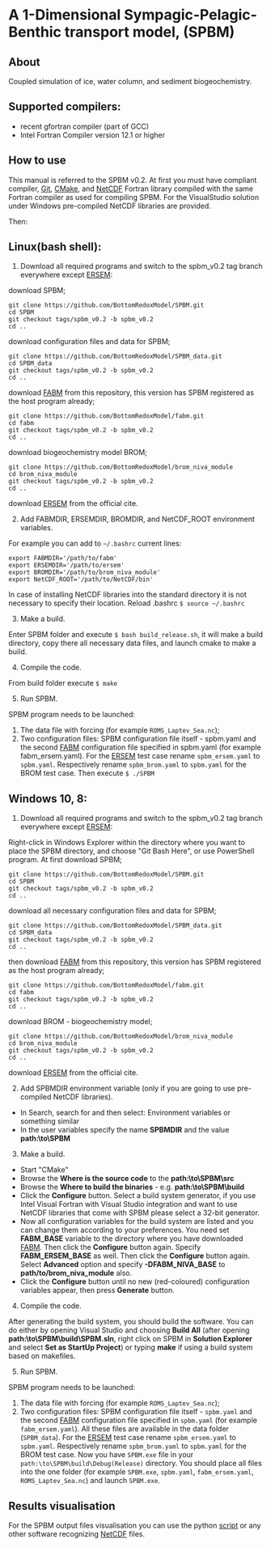 # A 1-Dimensional Sympagic-Pelagic-Benthic transport model, (SPBM)
## About
Coupled simulation of ice, water column, and sediment biogeochemistry.

## Supported compilers:
* recent gfortran compiler (part of GCC)
* Intel Fortran Compiler version 12.1 or higher

## How to use
This manual is referred to the SPBM v0.2.
At first you must have compliant compiler, [Git], [CMake], and [NetCDF] Fortran library compiled with the same Fortran compiler as used for compiling SPBM.
For the VisualStudio solution under Windows pre-compiled NetCDF libraries are provided.

Then:

## Linux(bash shell):
1. Download all required programs and switch to the spbm_v0.2 tag branch everywhere except [ERSEM]:

  download SPBM;

  ```
  git clone https://github.com/BottomRedoxModel/SPBM.git
  cd SPBM
  git checkout tags/spbm_v0.2 -b spbm_v0.2
  cd ..
  ```
  
  download configuration files and data for SPBM;
  
  ```
  git clone https://github.com/BottomRedoxModel/SPBM_data.git
  cd SPBM_data
  git checkout tags/spbm_v0.2 -b spbm_v0.2
  cd ..
  ```
   
  download [FABM] from this repository, this version has SPBM registered as the host program already;

  ```
  git clone https://github.com/BottomRedoxModel/fabm.git
  cd fabm
  git checkout tags/spbm_v0.2 -b spbm_v0.2
  cd ..
  ```

  download biogeochemistry model BROM;
  
  ```
  git clone https://github.com/BottomRedoxModel/brom_niva_module
  cd brom_niva_module
  git checkout tags/spbm_v0.2 -b spbm_v0.2
  cd ..
  ```

  download [ERSEM] from the official cite.

2. Add FABMDIR, ERSEMDIR, BROMDIR, and NetCDF_ROOT environment variables.

  For example you can add to `~/.bashrc` current lines:

  ```
  export FABMDIR='/path/to/fabm'
  export ERSEMDIR='/path/to/ersem'
  export BROMDIR='/path/to/brom_niva_module'
  export NetCDF_ROOT='/path/to/NetCDF/bin'
  ```

  In case of installing NetCDF libraries into the standard directory it is not
  necessary to specify their location.
  Reload .bashrc `$ source ~/.bashrc`

3. Make a build.

  Enter SPBM folder and execute `$ bash build_release.sh`, it will make a build
  directory, copy there all necessary data files, and launch cmake to make a build.

4. Compile the code.

  From build folder execute `$ make`

5. Run SPBM.

  SPBM program needs to be launched:
  1. The data file with forcing (for example `ROMS_Laptev_Sea.nc`);
  2. Two configuration files: SPBM configuration file itself - spbm.yaml and the second [FABM] configuration file specified in spbm.yaml (for example fabm_ersem.yaml).
  For the [ERSEM] test case rename `spbm_ersem.yaml` to `spbm.yaml`.
  Respectively rename `spbm_brom.yaml` to `spbm.yaml` for the BROM test case.
  Then execute `$ ./SPBM`

## Windows 10, 8:

1. Download all required programs and switch to the spbm_v0.2 tag branch everywhere except [ERSEM]:

  Right-click in Windows Explorer within the directory where you want to place the SPBM directory, and choose "Git Bash Here", or use PowerShell program.
  At first download SPBM;

  ```
  git clone https://github.com/BottomRedoxModel/SPBM.git
  cd SPBM
  git checkout tags/spbm_v0.2 -b spbm_v0.2
  cd ..
  ```
  
  download all necessary configuration files and data for SPBM;
  
  ```
  git clone https://github.com/BottomRedoxModel/SPBM_data.git
  cd SPBM_data
  git checkout tags/spbm_v0.2 -b spbm_v0.2
  cd ..
  ```
   
  then download [FABM] from this repository, this version has SPBM registered as the host program already;

  ```
  git clone https://github.com/BottomRedoxModel/fabm.git
  cd fabm
  git checkout tags/spbm_v0.2 -b spbm_v0.2
  cd ..
  ```
    
  download BROM - biogeochemistry model;
  
  ```
  git clone https://github.com/BottomRedoxModel/brom_niva_module
  cd brom_niva_module
  git checkout tags/spbm_v0.2 -b spbm_v0.2
  cd ..
  ```

  download [ERSEM] from the official cite.
  
2. Add SPBMDIR environment variable (only if you are going to use pre-compiled NetCDF libraries).

  * In Search, search for and then select: Environment variables or something similar
  * In the user variables specify the name **SPBMDIR** and the value **path:\to\SPBM**

3. Make a build.

  * Start "CMake"
  * Browse the **Where is the source code** to the **path:\to\SPBM\src**
  * Browse the **Where to build the binaries** - e.g. **path:\to\SPBM\build**
  * Click the **Configure** button.
  Select a build system generator, if you use Intel Visual Fortran with Visual Studio integration and want to use NetCDF libraries that come with SPBM please select a 32-bit generator.
  * Now all configuration variables for the build system are listed and you can change them according to your preferences.
  You need set **FABM\_BASE** variable to the directory where you have downloaded [FABM].
  Then click the **Configure** button again.
  Specify **FABM\_ERSEM\_BASE** as well.
  Then click the **Configure** button again.
  Select **Advanced** option and specify **-DFABM\_NIVA\_BASE** to **path/to/brom_niva_module** also.
  * Click the **Configure** button until no new (red-coloured) configuration variables appear, then press **Generate** button.

4. Compile the code.

  After generating the build system, you should build the software.
  You can do either by opening Visual Studio and choosing **Build All** (after opening **path:\to\SPBM\build\SPBM.sln**, right click on SPBM in **Solution Explorer** and select **Set as StartUp Project**) or typing **make** if using a build system based on makefiles.

5. Run SPBM.

  SPBM program needs to be launched:
  1. The data file with forcing (for example `ROMS_Laptev_Sea.nc`);
  2. Two configuration files: SPBM configuration file itself - `spbm.yaml` and the second [FABM] configuration file specified in `spbm.yaml` (for example `fabm_ersem.yaml`).
  All these files are available in the data folder (`SPBM_data`).
  For the [ERSEM] test case rename `spbm_ersem.yaml` to `spbm.yaml`.
  Respectively rename `spbm_brom.yaml` to `spbm.yaml` for the BROM test case.
  Now you have `SPBM.exe` file in your `path:\to\SPBM\build\Debug(Release)` directory.
  You should place all files into the one folder (for example `SPBM.exe`, `spbm.yaml`, `fabm_ersem.yaml`, `ROMS_Laptev_Sea.nc`) and launch `SPBM.exe`.

## Results visualisation

For the SPBM output files visualisation you can use the python [script] or any other software recognizing [NetCDF] files.

[Git]:https://git-scm.com/downloads
[FABM]:http://fabm.net
[CMake]:https://cmake.org/
[NetCDF]:http://www.unidata.ucar.edu/software/netcdf/docs/getting_and_building_netcdf.html
[ERSEM]:https://gitlab.ecosystem-modelling.pml.ac.uk/stable/ERSEM/tree/master
[script]:https://github.com/lisapro/ice_brom_pic
